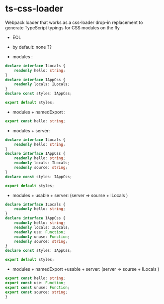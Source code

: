 # ts-css-loader

Webpack loader that works as a css-loader drop-in replacement to generate TypeScript typings for CSS modules on the fly

-   EOL
-   by default: none ??

-   modules :

```ts
declare interface ILocals {
    readonly hello: string;
}
declare interface IAppCss {
    readonly locals: ILocals;
}
declare const styles: IAppCss;

export default styles;
```

-   modules + namedExport :

```ts
export const hello: string;
```

-   modules + server:

```ts
declare interface ILocals {
    readonly hello: string;
}
declare interface IAppCss {
    readonly hello: string;
    readonly locals: ILocals;
    readonly source: string;
}
declare const styles: IAppCss;

export default styles;
```

-   modules + usable + server:
    (server => sourse + ILocals )

```ts
declare interface ILocals {
    readonly hello: string;
}
declare interface IAppCss {
    readonly hello: string;
    readonly locals: ILocals;
    readonly use: Function;
    readonly unuse: Function;
    readonly source: string;
}
declare const styles: IAppCss;

export default styles;
```

-   modules + namedExport +usable + server:
    (server => sourse + ILocals )

```ts
export const hello: string;
export const use: Function;
export const unuse: Function;
export const source: string;
}
```
